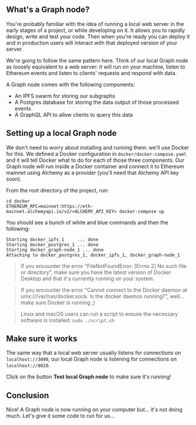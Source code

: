 ## What's a Graph node?

You're probably familiar with the idea of running a local web server in the early stages of a project, or while developing on it. It allows you to rapidly design, write and test your code. Then when you're ready you can deploy it and in production users will interact with that deployed version of your server.

We're going to follow the same pattern here. Think of our local Graph node as loosely equivalent to a web server: it will run on your machine, listen to Ethereum events and listen to clients' requests and respond with data.

A Graph node comes with the following components:
- An IPFS swarm for storing our subgraphs
- A Postgres database for storing the data output of those processed events
- A GraphQL API to allow clients to query this data

## Setting up a local Graph node

We don't need to worry about installing and running them: we'll use Docker for this. We defined a Docker configuration in `docker/docker-compose.yaml` and it will tell Docker what to do for each of those three components. Our Graph node will run inside a Docker container and connect it to Ethereum mainnet using Alchemy as a provider (you'll need that Alchemy API key soon).

From the root directory of the project, run:

```text
cd docker
ETHEREUM_RPC=mainnet:https://eth-mainnet.alchemyapi.io/v2/<ALCHEMY_API_KEY> docker-compose up
```

You should see a bunch of white and blue commands and then the following:

```text
Starting docker_ipfs_1     ... done
Starting docker_postgres_1 ... done
Starting docker_graph-node_1 ... done
Attaching to docker_postgres_1, docker_ipfs_1, docker_graph-node_1
```

>  If you encounter the error "FileNotFoundError: [Errno 2] No such file or directory", make sure you have the latest version of Docker Desktop and that it's currently running on your system.

>  If you encounter the error "Cannot connect to the Docker daemon at unix:///var/run/docker.sock. Is the docker daemon running?", well... make sure Docker is running ;)

> Linux and macOS users can run a script to ensure the necessary software is installed: `sudo ./script.sh`

## Make sure it works

The same way that a local web server usually listens for connections on `localhost://3000`, our local Graph node is listening for connections on `localhost://8020`.

Click on the button **Test local Graph node** to make sure it's running!

## Conclusion

Nice! A Graph node is now running on your computer but... it's not doing much. Let's give it some code to run for us...